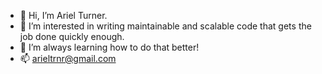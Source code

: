 - 👋 Hi, I’m Ariel Turner.
- 👀 I’m interested in writing maintainable and scalable code that gets the job done quickly enough.
- 🌱 I’m always learning how to do that better!
- 📫 arieltrnr@gmail.com

<!---
arielturner/arielturner is a ✨ special ✨ repository because its `README.md` (this file) appears on your GitHub profile.
You can click the Preview link to take a look at your changes.
--->
